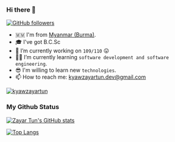 ### Hi there 👋 

[![GitHub followers](https://img.shields.io/github/followers/ZattWine?style=social)](https://img.shields.io/github/followers/ZattWine?style=social)

- 🇲🇲 I'm from [Myanmar (Burma)][country].
- 🎓 I've got B.C.Sc
- 🏢 I’m currently working on `109/110` 😛
- 👨‍💻 I’m currently learning `software development and software engineering`.
- 😎 I'm willing to learn new `technologies`.
- 📫 How to reach me: kyawzayartun.dev@gmail.com

[![kyawzayartun](https://github-readme-stats.vercel.app/api/pin/?username=ZattWine&theme=blueberry&repo=kyawzayartun)](https://kyawzayartun.vercel.app/)

### My Github Status

<!-- https://github.com/anuraghazra/github-readme-stats -->
[![Zayar Tun's GitHub stats](https://github-readme-stats.vercel.app/api?username=ZattWine&theme=blueberry&show_icons=true&locale=en)](https://github.com/ZattWine)

[![Top Langs](https://github-readme-stats.vercel.app/api/top-langs/?username=ZattWine&layout=compact&theme=blueberry)](https://github.com/ZattWine)

[country]: https://en.wikipedia.org/wiki/Myanmar
